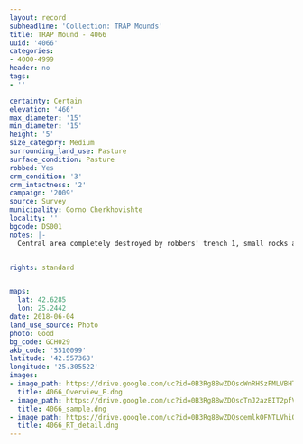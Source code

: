 ```yaml
---
layout: record
subheadline: 'Collection: TRAP Mounds'
title: TRAP Mound - 4066
uuid: '4066'
categories:
- 4000-4999
header: no
tags:
- ''

certainty: Certain
elevation: '466'
max_diameter: '15'
min_diameter: '15'
height: '5'
size_category: Medium
surrounding_land_use: Pasture
surface_condition: Pasture
robbed: Yes
crm_condition: '3'
crm_intactness: '2'
campaign: '2009'
source: Survey
municipality: Gorno Cherkhovishte
locality: ''
bgcode: DS001
notes: |-
  Central area completely destroyed by robbers' trench 1, small rocks and sandy soil on surface.


rights: standard


maps:
  lat: 42.6285
  lon: 25.2442
date: 2018-06-04
land_use_source: Photo
photo: Good
bg_code: GCH029
akb_code: '5510099'
latitude: '42.557368'
longitude: '25.305522'
images:
- image_path: https://drive.google.com/uc?id=0B3Rg88wZDQscWnRHSzFMLVBHTUE
  title: 4066_Overview_E.dng
- image_path: https://drive.google.com/uc?id=0B3Rg88wZDQscTnJ2azBIT2pfVDA
  title: 4066_sample.dng
- image_path: https://drive.google.com/uc?id=0B3Rg88wZDQscemlkOFNTLVhiQkU
  title: 4066_RT_detail.dng
---
```

